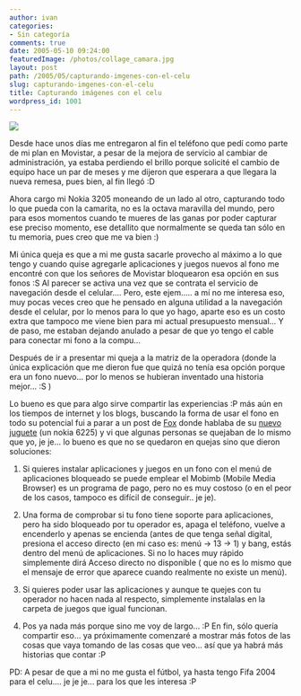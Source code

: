 ```yaml
---
author: ivan
categories:
- Sin categoría
comments: true
date: 2005-05-10 09:24:00
featuredImage: /photos/collage_camara.jpg
layout: post
path: /2005/05/capturando-imgenes-con-el-celu
slug: capturando-imgenes-con-el-celu
title: Capturando imágenes con el celu
wordpress_id: 1001
---
```


[![](https://photos1.blogger.com/img/39/1190/320/collage_camara.jpg)](https://photos1.blogger.com/img/39/1190/640/collage_camara.jpg)

Desde hace unos días me entregaron al fin el teléfono que pedí como parte de mi plan en Movistar, a pesar de la mejora de servicio al cambiar de administración, ya estaba perdiendo el brillo porque solicité el cambio de equipo hace un par de meses y me dijeron que esperara a que llegara la nueva remesa, pues bien, al fin llegó :D

Ahora cargo mi Nokia 3205 moneando de un lado al otro, capturando todo lo que pueda con la camarita, no es la octava maravilla del mundo, pero para esos momentos cuando te mueres de las ganas por poder capturar ese preciso momento, ese detallito que normalmente se queda tan sólo en tu memoria, pues creo que me va bien :)

Mi única queja es que a mi me gusta sacarle provecho al máximo a lo que tengo y cuando quise agregarle aplicaciones y juegos nuevos al fono me encontré con que los señores de Movistar bloquearon esa opción en sus fonos :S Al parecer se activa una vez que se contrata el servicio de navegación desde el celular.... Pero, este ejem..... a mí no me interesa eso, muy pocas veces creo que he pensado en alguna utilidad a la navegación desde el celular, por lo menos para lo que yo hago, aparte eso es un costo extra que tampoco me viene bien para mi actual presupuesto mensual... Y de paso, me estaban dejando anulado a pesar de que yo tengo el cable para conectar mi fono a la compu...

Después de ir a presentar mi queja a la matriz de la operadora (donde la única explicación que me dieron fue que quizá no tenía esa opción porque era un fono nuevo... por lo menos se hubieran inventado una historia mejor... :S )

Lo bueno es que para algo sirve compartir las experiencias :P más aún en los tiempos de internet y los blogs, buscando la forma de usar el fono en todo su potencial fui a parar a un post de [Fox](https://foxcorp.org/) donde hablaba de su [nuevo juguete](https://foxcorp.org/archive/2005/04/23/nokia_6225.aspx) (un nokia 6225) y vi que algunas personas se quejaban de lo mismo que yo, je je... lo bueno es que no se quedaron en quejas sino que dieron soluciones:

1. Si quieres instalar aplicaciones y juegos en un fono con el menú de aplicaciones bloqueado se puede emplear el Mobimb (Mobile Media Browser) es un programa de pago, pero no es muy costoso (o en el peor de los casos, tampoco es difícil de conseguir.. je je).

2. Una forma de comprobar si tu fono tiene soporte para aplicaciones, pero ha sido bloqueado por tu operador es, apaga el teléfono, vuelve a encenderlo y apenas se encienda (antes de que tenga señal digital, presiona el acceso directo (en mi caso es: menú -> 13 -> 1) y bang, estás dentro del menú de aplicaciones. Si no lo haces muy rápido simplemente dirá Acceso directo no disponible ( que no es lo mismo que el mensaje de error que aparece cuando realmente no existe un menú).

3. Si quieres poder usar las aplicaciones y aunque te quejes con tu operador no hacen nada al respecto, simplemente instalalas en la carpeta de juegos que igual funcionan.

4. Pos ya nada más porque sino me voy de largo... :P
   En fin, sólo quería compartir eso... ya próximamente comenzaré a mostrar más fotos de las cosas que vaya tomando de las cosas que veo... así que ya habrá más historias que contar :P

PD: A pesar de que a mi no me gusta el fútbol, ya hasta tengo Fifa 2004 para el celu.... je je je... para los que les interesa :P